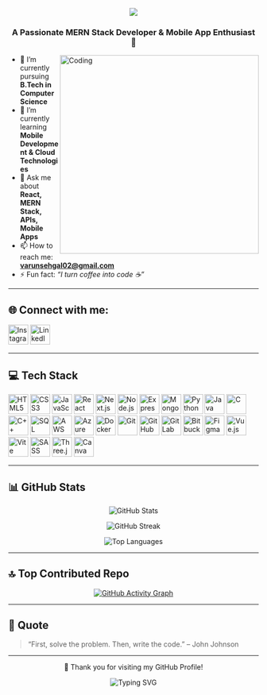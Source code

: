<p align="center">
  <img src="https://readme-typing-svg.herokuapp.com?font=Fira+Code&size=28&duration=3000&pause=1000&color=00F7FF&center=true&vCenter=true&width=700&lines=Hi+%F0%9F%91%8B%2C+I'm+Varun+Sehgal!;MERN+Stack+Developer+%7C+Mobile+App;Let’s+Build+Cool+Stuff+Together+%F0%9F%9A%80" />
</p>

<h3 align="center">A Passionate MERN Stack Developer & Mobile App Enthusiast 🚀</h3>

<img align="right" alt="Coding" width="400" src="https://cdn.dribbble.com/users/1162077/screenshots/3848914/media/320984a9ca58b3c73274c9259ecf6de8.gif" />

- 🔭 I’m currently pursuing **B.Tech in Computer Science**
- 🌱 I’m currently learning **Mobile Development & Cloud Technologies**
- 💬 Ask me about **React, MERN Stack, APIs, Mobile Apps**
- 📫 How to reach me: **varunsehgal02@gmail.com**
- ⚡ Fun fact: *“I turn coffee into code ☕”*

---

## 🌐 Connect with me:

<p align="left">
  <a href="https://www.instagram.com/varunsehgal02/" target="_blank"><img title="Instagram" src="https://skillicons.dev/icons?i=instagram" alt="Instagram" height="40"/></a>
  <a href="https://www.linkedin.com/in/varunsehgal02/" target="_blank"><img title="LinkedIn" src="https://skillicons.dev/icons?i=linkedin" alt="LinkedIn" height="40"/></a>
</p>

---

## 💻 Tech Stack

<p align="left">
  <a><img title="HTML5" src="https://skillicons.dev/icons?i=html" height="40"/></a>
  <a><img title="CSS3" src="https://skillicons.dev/icons?i=css" height="40"/></a>
  <a><img title="JavaScript" src="https://skillicons.dev/icons?i=js" height="40"/></a>
  <a><img title="React" src="https://skillicons.dev/icons?i=react" height="40"/></a>
  <a><img title="Next.js" src="https://skillicons.dev/icons?i=nextjs" height="40"/></a>
  <a><img title="Node.js" src="https://skillicons.dev/icons?i=nodejs" height="40"/></a>
  <a><img title="Express.js" src="https://skillicons.dev/icons?i=express" height="40"/></a>
  <a><img title="MongoDB" src="https://skillicons.dev/icons?i=mongodb" height="40"/></a>
  <a><img title="Python" src="https://skillicons.dev/icons?i=python" height="40"/></a>
  <a><img title="Java" src="https://skillicons.dev/icons?i=java" height="40"/></a>
  <a><img title="C" src="https://skillicons.dev/icons?i=c" height="40"/></a>
  <a><img title="C++" src="https://skillicons.dev/icons?i=cpp" height="40"/></a>
  <a><img title="SQL" src="https://skillicons.dev/icons?i=mysql" height="40"/></a>
  <a><img title="AWS" src="https://skillicons.dev/icons?i=aws" height="40"/></a>
  <a><img title="Azure" src="https://skillicons.dev/icons?i=azure" height="40"/></a>
  <a><img title="Docker" src="https://skillicons.dev/icons?i=docker" height="40"/></a>
  <a><img title="Git" src="https://skillicons.dev/icons?i=git" height="40"/></a>
  <a><img title="GitHub" src="https://skillicons.dev/icons?i=github" height="40"/></a>
  <a><img title="GitLab" src="https://skillicons.dev/icons?i=gitlab" height="40"/></a>
  <a><img title="Bitbucket" src="https://skillicons.dev/icons?i=bitbucket" height="40"/></a>
  <a><img title="Figma" src="https://skillicons.dev/icons?i=figma" height="40"/></a>
  <a><img title="Vue.js" src="https://skillicons.dev/icons?i=vue" height="40"/></a>
  <a><img title="Vite" src="https://skillicons.dev/icons?i=vite" height="40"/></a>
  <a><img title="SASS" src="https://skillicons.dev/icons?i=sass" height="40"/></a>
  <a><img title="Three.js" src="https://skillicons.dev/icons?i=threejs" height="40"/></a>
  <a><img title="Canva" src="https://skillicons.dev/icons?i=canva" height="40"/></a>
</p>

---

## 📊 GitHub Stats

<p align="center">
  <img src="https://github-readme-stats.vercel.app/api?username=varunsehgal02&show_icons=true&theme=tokyonight" alt="GitHub Stats" />
</p>

<p align="center">
  <img src="https://github-readme-streak-stats.herokuapp.com/?user=varunsehgal02&theme=tokyonight" alt="GitHub Streak" />
</p>

<p align="center">
  <img src="https://github-readme-stats.vercel.app/api/top-langs/?username=varunsehgal02&layout=compact&theme=tokyonight" alt="Top Languages" />
</p>

---

## 🔝 Top Contributed Repo

<p align="center">
  <a href="https://github.com/varunsehgal02" title="Click to see full GitHub Activity Graph">
    <img src="https://github-readme-activity-graph.vercel.app/graph?username=varunsehgal02&theme=react-dark" alt="GitHub Activity Graph"/>
  </a>
</p>

---

## 💬 Quote

> “First, solve the problem. Then, write the code.” – John Johnson

---

<p align="center">💖 Thank you for visiting my GitHub Profile!</p>
<p align="center">
  <img src="https://readme-typing-svg.herokuapp.com?font=Fira+Code&size=24&pause=1000&color=00F7FF&center=true&vCenter=true&width=435&lines=Happy+Coding!;Keep+Building+Cool+Stuff!;Follow+for+more+%F0%9F%91%80" alt="Typing SVG" />
</p>
